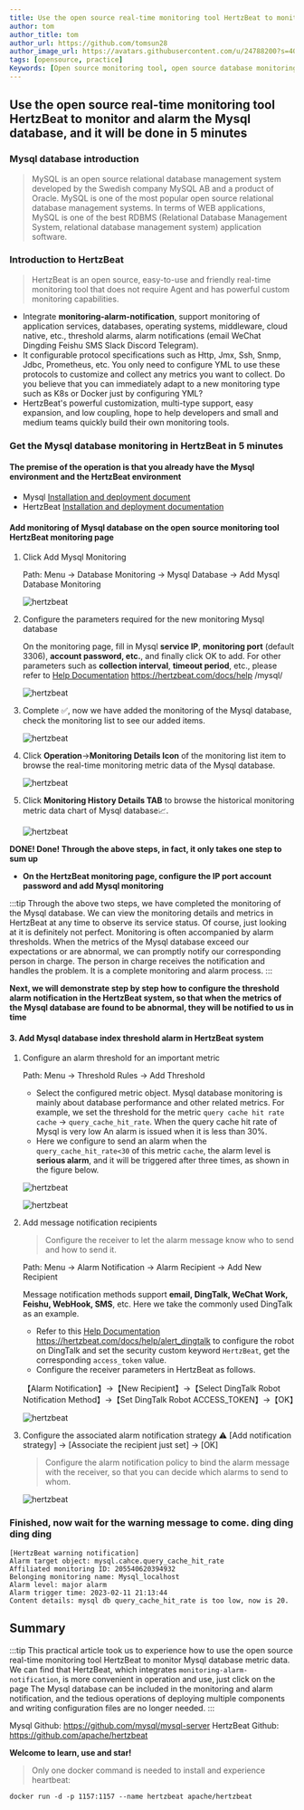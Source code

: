 ```yaml
---
title: Use the open source real-time monitoring tool HertzBeat to monitor and alert Mysql database
author: tom
author_title: tom
author_url: https://github.com/tomsun28
author_image_url: https://avatars.githubusercontent.com/u/24788200?s=400&v=4
tags: [opensource, practice]
Keywords: [Open source monitoring tool, open source database monitoring, Mysql database monitoring]
---
```


## Use the open source real-time monitoring tool HertzBeat to monitor and alarm the Mysql database, and it will be done in 5 minutes

### Mysql database introduction

> MySQL is an open source relational database management system developed by the Swedish company MySQL AB and a product of Oracle. MySQL is one of the most popular open source relational database management systems. In terms of WEB applications, MySQL is one of the best RDBMS (Relational Database Management System, relational database management system) application software.

### Introduction to HertzBeat

> HertzBeat is an open source, easy-to-use and friendly real-time monitoring tool that does not require Agent and has powerful custom monitoring capabilities.

- Integrate **monitoring-alarm-notification**, support monitoring of application services, databases, operating systems, middleware, cloud native, etc., threshold alarms, alarm notifications (email WeChat Dingding Feishu SMS Slack Discord Telegram).
- It configurable protocol specifications such as Http, Jmx, Ssh, Snmp, Jdbc, Prometheus, etc. You only need to configure YML to use these protocols to customize and collect any metrics you want to collect. Do you believe that you can immediately adapt to a new monitoring type such as K8s or Docker just by configuring YML?
- HertzBeat's powerful customization, multi-type support, easy expansion, and low coupling, hope to help developers and small and medium teams quickly build their own monitoring tools.

### Get the Mysql database monitoring in HertzBeat in 5 minutes

#### The premise of the operation is that you already have the Mysql environment and the HertzBeat environment

- Mysql [Installation and deployment document](https://www.runoob.com/mysql/mysql-install.html)
- HertzBeat [Installation and deployment documentation](https://hertzbeat.com/docs/start/docker-deploy)

#### Add monitoring of Mysql database on the open source monitoring tool HertzBeat monitoring page

1. Click Add Mysql Monitoring

    Path: Menu -> Database Monitoring -> Mysql Database -> Add Mysql Database Monitoring

   ![hertzbeat](/img/blog/monitor-mysql-1.png)

2. Configure the parameters required for the new monitoring Mysql database

   On the monitoring page, fill in Mysql **service IP**, **monitoring port** (default 3306), **account password, etc.**, and finally click OK to add.
   For other parameters such as **collection interval**, **timeout period**, etc., please refer to [Help Documentation](https://hertzbeat.com/docs/help/mysql/) <https://hertzbeat.com/docs/help> /mysql/

   ![hertzbeat](/img/blog/monitor-mysql-2.png)

3. Complete ✅, now we have added the monitoring of the Mysql database, check the monitoring list to see our added items.

   ![hertzbeat](/img/blog/monitor-mysql-1.png)

4. Click **Operation**->**Monitoring Details Icon** of the monitoring list item to browse the real-time monitoring metric data of the Mysql database.

   ![hertzbeat](/img/blog/monitor-mysql-3.png)

5. Click **Monitoring History Details TAB** to browse the historical monitoring metric data chart of Mysql database📈.

   ![hertzbeat](/img/blog/monitor-mysql-4.png)

**DONE! Done! Through the above steps, in fact, it only takes one step to sum up**

- **On the HertzBeat monitoring page, configure the IP port account password and add Mysql monitoring**

:::tip
Through the above two steps, we have completed the monitoring of the Mysql database. We can view the monitoring details and metrics in HertzBeat at any time to observe its service status.
Of course, just looking at it is definitely not perfect. Monitoring is often accompanied by alarm thresholds. When the metrics of the Mysql database exceed our expectations or are abnormal, we can promptly notify our corresponding person in charge. The person in charge receives the notification and handles the problem. It is a complete monitoring and alarm process.
:::

**Next, we will demonstrate step by step how to configure the threshold alarm notification in the HertzBeat system, so that when the metrics of the Mysql database are found to be abnormal, they will be notified to us in time**

#### 3. Add Mysql database index threshold alarm in HertzBeat system

1. Configure an alarm threshold for an important metric

   Path: Menu -> Threshold Rules -> Add Threshold

   - Select the configured metric object. Mysql database monitoring is mainly about database performance and other related metrics. For example, we set the threshold for the metric `query cache hit rate` `cache` -> `query_cache_hit_rate`. When the query cache hit rate of Mysql is very low An alarm is issued when it is less than 30%.
   - Here we configure to send an alarm when the `query_cache_hit_rate<30` of this metric `cache`, the alarm level is **serious alarm**, and it will be triggered after three times, as shown in the figure below.

   ![hertzbeat](/img/blog/monitor-mysql-5.png)

   ![hertzbeat](/img/blog/monitor-mysql-6.png)

2. Add message notification recipients

   > Configure the receiver to let the alarm message know who to send and how to send it.

   Path: Menu -> Alarm Notification -> Alarm Recipient -> Add New Recipient

   Message notification methods support **email, DingTalk, WeChat Work, Feishu, WebHook, SMS**, etc. Here we take the commonly used DingTalk as an example.

   - Refer to this [Help Documentation](https://hertzbeat.com/docs/help/alert_dingtalk) <https://hertzbeat.com/docs/help/alert_dingtalk> to configure the robot on DingTalk and set the security custom keyword `HertzBeat`, get the corresponding `access_token` value.
   - Configure the receiver parameters in HertzBeat as follows.

   【Alarm Notification】->【New Recipient】->【Select DingTalk Robot Notification Method】->【Set DingTalk Robot ACCESS_TOKEN】->【OK】

   ![hertzbeat](/img/blog/alert-notice-1.png)

3. Configure the associated alarm notification strategy ⚠️ [Add notification strategy] -> [Associate the recipient just set] -> [OK]

   > Configure the alarm notification policy to bind the alarm message with the receiver, so that you can decide which alarms to send to whom.

   ![hertzbeat](/img/blog/alert-notice-2.png)

### Finished, now wait for the warning message to come. ding ding ding ding

```
[HertzBeat warning notification]
Alarm target object: mysql.cahce.query_cache_hit_rate
Affiliated monitoring ID: 205540620394932
Belonging monitoring name: Mysql_localhost
Alarm level: major alarm
Alarm trigger time: 2023-02-11 21:13:44
Content details: mysql db query_cache_hit_rate is too low, now is 20.
```

## Summary

:::tip
This practical article took us to experience how to use the open source real-time monitoring tool HertzBeat to monitor Mysql database metric data. We can find that HertzBeat, which integrates `monitoring-alarm-notification`, is more convenient in operation and use, just click on the page The Mysql database can be included in the monitoring and alarm notification, and the tedious operations of deploying multiple components and writing configuration files are no longer needed.
:::

Mysql Github: <https://github.com/mysql/mysql-server>
HertzBeat Github: <https://github.com/apache/hertzbeat>

**Welcome to learn, use and star!**

> Only one docker command is needed to install and experience heartbeat:

`docker run -d -p 1157:1157 --name hertzbeat apache/hertzbeat`
